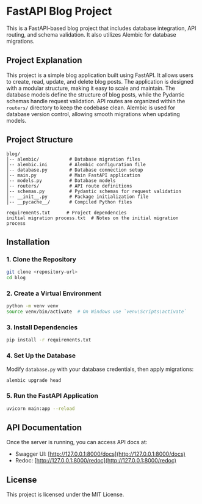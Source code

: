 # FastAPI Blog Project

This is a FastAPI-based blog project that includes database integration, API routing, and schema validation. It also utilizes Alembic for database migrations.

## Project Explanation
This project is a simple blog application built using FastAPI. It allows users to create, read, update, and delete blog posts. The application is designed with a modular structure, making it easy to scale and maintain. The database models define the structure of blog posts, while the Pydantic schemas handle request validation. API routes are organized within the `routers/` directory to keep the codebase clean. Alembic is used for database version control, allowing smooth migrations when updating models.

## Project Structure

```
blog/
│-- alembic/           # Database migration files
│-- alembic.ini        # Alembic configuration file
│-- database.py        # Database connection setup
│-- main.py            # Main FastAPI application
│-- models.py          # Database models
│-- routers/           # API route definitions
│-- schemas.py         # Pydantic schemas for request validation
│-- __init__.py        # Package initialization file
│-- __pycache__/       # Compiled Python files

requirements.txt      # Project dependencies
initial migration process.txt  # Notes on the initial migration process
```

## Installation

### 1. Clone the Repository
```bash
git clone <repository-url>
cd blog
```

### 2. Create a Virtual Environment
```bash
python -m venv venv
source venv/bin/activate  # On Windows use `venv\Scripts\activate`
```

### 3. Install Dependencies
```bash
pip install -r requirements.txt
```

### 4. Set Up the Database
Modify `database.py` with your database credentials, then apply migrations:
```bash
alembic upgrade head
```

### 5. Run the FastAPI Application
```bash
uvicorn main:app --reload
```

## API Documentation
Once the server is running, you can access API docs at:
- Swagger UI: [http://127.0.0.1:8000/docs](http://127.0.0.1:8000/docs)
- Redoc: [http://127.0.0.1:8000/redoc](http://127.0.0.1:8000/redoc)

## License
This project is licensed under the MIT License.

